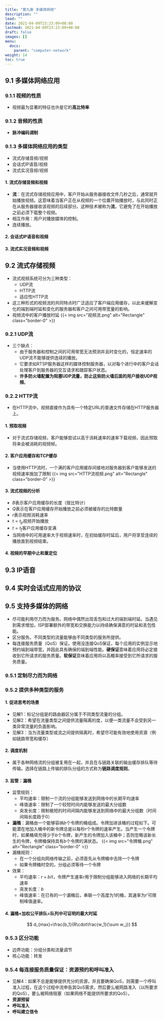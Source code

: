```yaml
---
title: "第九章 多媒体网络"
description: ""
lead: ""
date: 2021-04-09T23:23:09+08:00
lastmod: 2021-04-09T23:23:09+08:00
draft: false
images: []
menu: 
  docs:
    parent: "computer-network"
weight: 14
toc: true
---
```


## 9.1 多媒体网络应用

### 9.1.1 视频的性质

+ 视频最为显著的特征也许是它的**高比特率**

### 9.1.2 音频的性质

+ **脉冲编码调制**

### 9.1.3 多媒体网络应用的类型

+ 流式存储音频/视频
+ 会话式IP语音/视频
+ 流式实况音频/视频

#### 1. 流式存储音频和视频

+ **流**：在流式存储视频应用中，客户开始从服务器接收文件几秒之后，通常就开始播放视频。这意味着当客户正在从视频的一个位置开始播放时，与此同时正在从服务器接收该视频的后续部分。这种技术被称为**流**，它避免了在开始播放之前必须下载整个视频。
+ 相互作用：用户对播放媒体的控制。
+ 连续播放。

#### 2. 会话式IP语音和视频

#### 3. 流式实况音频和视频

## 9.2 流式存储视频

+ 流式视频系统可分为三种类型：
  + UDP流
  + HTTP流
  + 适应性HTTP流
+ 这三种形式的视频流的共同特点时广泛适应了客户端应用缓存，以此来缓解变化的端到端时延和变化的服务器和客户之间可用带宽量的影响。
+ 视频流中的客户播放时延
  {{< img src="视频流.png" alt="Rectangle" class="border-0" >}}

### 9.2.1 UDP流

+ 三个缺点：
  + 由于服务器和控制之间的可用带宽无法预测并且时变化的，恒定速率的UDP流不能够提供连续的播放。
  + 它要求如RTSP服务器这样的媒体控制服务器，以对每个进行中的客户会话处理客户到服务器的交互请求和跟踪客户状态。
  + **许多防火墙配置为阻塞UDP流量，防止这些防火墙后面的用户接收UDP视频**。

### 9.2.2 HTTP流

+ 在HTTP流中，视频直接作为具有一个特定URL的普通文件存储在HTTP服务器上。

#### 1. 预取视频

+ 对于流式存储视频，客户能够尝试以高于消耗速率的速率下载视频，因此预取将来会被消耗的视频帧。

#### 2. 客户应用缓存和TCP缓存

+ 当使用HTTP流时，一个满的客户应用缓存间接地对服务器到客户能够发送的视频速率施加了限制
  {{< img src="HTTP流视频.png" alt="Rectangle" class="border-0" >}}

#### 3. 流式视频的分析

+ $B$表示客户应用缓存的长度（按比特计）
+ $Q$表示在客户应用缓存开始播放之前必须被缓存的比特数量
+ $r$表示视频消耗速率
+ $t=t_p$视频开始播放
+ $t=t_f$客户应用缓存变满
+ 当网络中的可用速率大于视频速率时，在初始缓存时延后，用户将享受连续的播放直到视频结束。

#### 4. 视频的早期中止和重定位

## 9.3 IP语音

## 9.4 实时会话式应用的协议

## 9.5 支持多媒体的网络

+ 尽可能利用尽力而为服务。网络中偶然出现丢包和过大的端到端时延。当遇见到需求增加，ISP部署额外的带宽和交换能力以持续确保满意的时延和丢包性能。
+ 区分服务。不同类型的流量能够由不同类型的服务所提供。
+ 每连接服务质量（QoS）保证。使用没连接QoS保证，每个应用的实例显示地预约端到端带宽，并因此具有确保的端到端性能。**硬保证**意味着应用将必定接收到它所请求的服务质量。**软保证**意味着应用将以高概率接受到它所请求的服务质量。

### 9.5.1 定制尽力而为网络

### 9.5.2 提供多种类型的服务

#### 1. 促进思考的场景

+ 见解1：标记分组是的路由器区分属于不同类型流量的分组。
+ 见解2：希望在流量类型之间提供流量隔离的度，以便一类流量不会受到另一类异常流量的负面影响。
+ 见解3：当为流量类型或流之间提供隔离时，希望尽可能有效地使用资源（例如链路带宽和缓存）

#### 2. 调度机制

+ 属于各种网络流的分组被复用在一起，并且在与链路关联的输出缓存排队等待传输。选择在链路上传输的排队分组的方式称为**链路调度规则**。

#### 3. 监管：漏桶

+ 监管规则：
  + 平均速率：限制一个流的分组能够发送到网络中的长期平均速率
  + 峰值速率：限制了一个较短时间内能够发送的最大分组数
  + 突发长度：限制极短的时间间隔内能够发送到网络中的最大分组数（时间间隔长度趋于0）
+ **漏桶**：漏桶由一个能够容纳$b$个令牌的桶组成。令牌加进该桶的过程如下。可能潜在地加入桶中的新令牌总是以每秒$r$个令牌的速率产生。当产生一个令牌时，如果桶填充得少于$b$个令牌，新产生的令牌加入该桶中；否则忽略该新长生的令牌，令牌桶保持具有$b$个令牌的满状态。
  {{< img src="令牌桶.png" alt="Rectangle" class="border-0" >}}
+ 漏桶规则：
  + 在一个分组向网络传输之前，必须首先从令牌桶中去除一个令牌
  + 如果令牌桶时空的，分组必须等待一个令牌
+ 效果：
  + 平均速率：$r+b/t$，令牌产生速率$r$用于限制分组能够进入网络的长期平均速率
  + 突发长度：$b$
  + 峰值速率：在已有的一个漏桶后，串联一个高度为1的桶，其速率为$r'$可限制峰值速率。

#### 4. 漏桶+加权公平排队=队列中可证明的最大时延

$$
d_{max}=\frac{b_1}{R\cdot\frac{w_1}{\sum w_j}}
$$

### 9.5.3 区分功能

+ 边界功能：分组分类和流量调节
+ 核心功能：转发

### 9.5.4 每连接服务质量保证：资源预约和呼叫准入

+ 见解4：如果不总是能够提供充分的资源，并且要确保QoS，则需要一个呼叫准入过程，在这个过程中流申告其QoS需求，然后要么被网路准入（以所要求的QoS），要么被网络阻塞（如果网络不能提供所要求的QoS）。
+ **资源预留**
+ **呼叫准入**
+ **呼叫建立信令**
